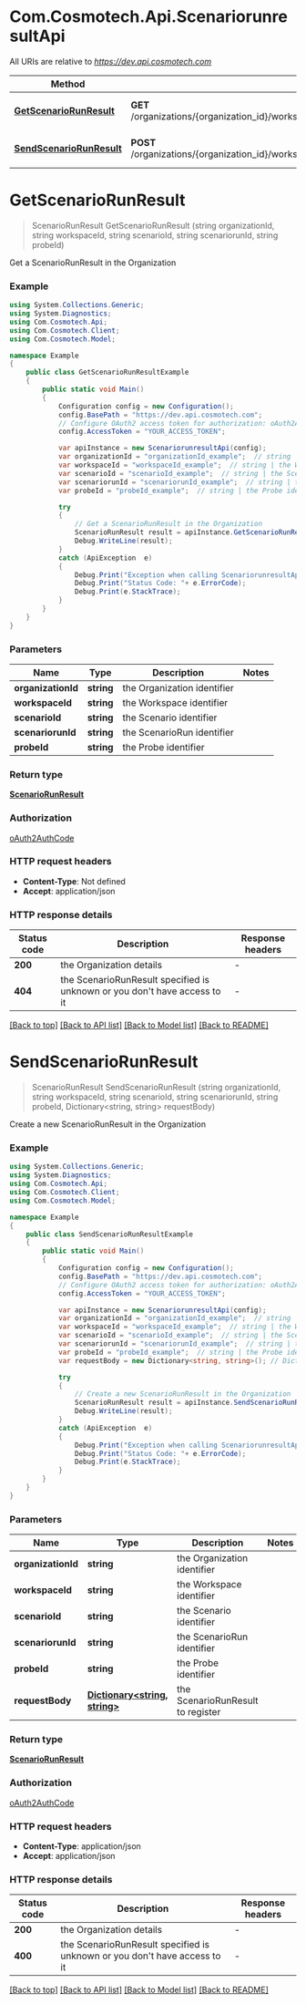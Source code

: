 # Com.Cosmotech.Api.ScenariorunresultApi

All URIs are relative to *https://dev.api.cosmotech.com*

Method | HTTP request | Description
------------- | ------------- | -------------
[**GetScenarioRunResult**](ScenariorunresultApi.md#getscenariorunresult) | **GET** /organizations/{organization_id}/workspaces/{workspace_id}/scenarios/{scenario_id}/scenarioruns/{scenariorun_id}/probes/{probe_id} | Get a ScenarioRunResult in the Organization
[**SendScenarioRunResult**](ScenariorunresultApi.md#sendscenariorunresult) | **POST** /organizations/{organization_id}/workspaces/{workspace_id}/scenarios/{scenario_id}/scenarioruns/{scenariorun_id}/probes/{probe_id} | Create a new ScenarioRunResult in the Organization


<a name="getscenariorunresult"></a>
# **GetScenarioRunResult**
> ScenarioRunResult GetScenarioRunResult (string organizationId, string workspaceId, string scenarioId, string scenariorunId, string probeId)

Get a ScenarioRunResult in the Organization

### Example
```csharp
using System.Collections.Generic;
using System.Diagnostics;
using Com.Cosmotech.Api;
using Com.Cosmotech.Client;
using Com.Cosmotech.Model;

namespace Example
{
    public class GetScenarioRunResultExample
    {
        public static void Main()
        {
            Configuration config = new Configuration();
            config.BasePath = "https://dev.api.cosmotech.com";
            // Configure OAuth2 access token for authorization: oAuth2AuthCode
            config.AccessToken = "YOUR_ACCESS_TOKEN";

            var apiInstance = new ScenariorunresultApi(config);
            var organizationId = "organizationId_example";  // string | the Organization identifier
            var workspaceId = "workspaceId_example";  // string | the Workspace identifier
            var scenarioId = "scenarioId_example";  // string | the Scenario identifier
            var scenariorunId = "scenariorunId_example";  // string | the ScenarioRun identifier
            var probeId = "probeId_example";  // string | the Probe identifier

            try
            {
                // Get a ScenarioRunResult in the Organization
                ScenarioRunResult result = apiInstance.GetScenarioRunResult(organizationId, workspaceId, scenarioId, scenariorunId, probeId);
                Debug.WriteLine(result);
            }
            catch (ApiException  e)
            {
                Debug.Print("Exception when calling ScenariorunresultApi.GetScenarioRunResult: " + e.Message );
                Debug.Print("Status Code: "+ e.ErrorCode);
                Debug.Print(e.StackTrace);
            }
        }
    }
}
```

### Parameters

Name | Type | Description  | Notes
------------- | ------------- | ------------- | -------------
 **organizationId** | **string**| the Organization identifier | 
 **workspaceId** | **string**| the Workspace identifier | 
 **scenarioId** | **string**| the Scenario identifier | 
 **scenariorunId** | **string**| the ScenarioRun identifier | 
 **probeId** | **string**| the Probe identifier | 

### Return type

[**ScenarioRunResult**](ScenarioRunResult.md)

### Authorization

[oAuth2AuthCode](../README.md#oAuth2AuthCode)

### HTTP request headers

 - **Content-Type**: Not defined
 - **Accept**: application/json


### HTTP response details
| Status code | Description | Response headers |
|-------------|-------------|------------------|
| **200** | the Organization details |  -  |
| **404** | the ScenarioRunResult specified is unknown or you don&#39;t have access to it |  -  |

[[Back to top]](#) [[Back to API list]](../README.md#documentation-for-api-endpoints) [[Back to Model list]](../README.md#documentation-for-models) [[Back to README]](../README.md)

<a name="sendscenariorunresult"></a>
# **SendScenarioRunResult**
> ScenarioRunResult SendScenarioRunResult (string organizationId, string workspaceId, string scenarioId, string scenariorunId, string probeId, Dictionary<string, string> requestBody)

Create a new ScenarioRunResult in the Organization

### Example
```csharp
using System.Collections.Generic;
using System.Diagnostics;
using Com.Cosmotech.Api;
using Com.Cosmotech.Client;
using Com.Cosmotech.Model;

namespace Example
{
    public class SendScenarioRunResultExample
    {
        public static void Main()
        {
            Configuration config = new Configuration();
            config.BasePath = "https://dev.api.cosmotech.com";
            // Configure OAuth2 access token for authorization: oAuth2AuthCode
            config.AccessToken = "YOUR_ACCESS_TOKEN";

            var apiInstance = new ScenariorunresultApi(config);
            var organizationId = "organizationId_example";  // string | the Organization identifier
            var workspaceId = "workspaceId_example";  // string | the Workspace identifier
            var scenarioId = "scenarioId_example";  // string | the Scenario identifier
            var scenariorunId = "scenariorunId_example";  // string | the ScenarioRun identifier
            var probeId = "probeId_example";  // string | the Probe identifier
            var requestBody = new Dictionary<string, string>(); // Dictionary<string, string> | the ScenarioRunResult to register

            try
            {
                // Create a new ScenarioRunResult in the Organization
                ScenarioRunResult result = apiInstance.SendScenarioRunResult(organizationId, workspaceId, scenarioId, scenariorunId, probeId, requestBody);
                Debug.WriteLine(result);
            }
            catch (ApiException  e)
            {
                Debug.Print("Exception when calling ScenariorunresultApi.SendScenarioRunResult: " + e.Message );
                Debug.Print("Status Code: "+ e.ErrorCode);
                Debug.Print(e.StackTrace);
            }
        }
    }
}
```

### Parameters

Name | Type | Description  | Notes
------------- | ------------- | ------------- | -------------
 **organizationId** | **string**| the Organization identifier | 
 **workspaceId** | **string**| the Workspace identifier | 
 **scenarioId** | **string**| the Scenario identifier | 
 **scenariorunId** | **string**| the ScenarioRun identifier | 
 **probeId** | **string**| the Probe identifier | 
 **requestBody** | [**Dictionary&lt;string, string&gt;**](string.md)| the ScenarioRunResult to register | 

### Return type

[**ScenarioRunResult**](ScenarioRunResult.md)

### Authorization

[oAuth2AuthCode](../README.md#oAuth2AuthCode)

### HTTP request headers

 - **Content-Type**: application/json
 - **Accept**: application/json


### HTTP response details
| Status code | Description | Response headers |
|-------------|-------------|------------------|
| **200** | the Organization details |  -  |
| **400** | the ScenarioRunResult specified is unknown or you don&#39;t have access to it |  -  |

[[Back to top]](#) [[Back to API list]](../README.md#documentation-for-api-endpoints) [[Back to Model list]](../README.md#documentation-for-models) [[Back to README]](../README.md)

